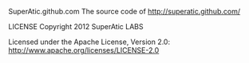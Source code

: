 SuperAtic.github.com
The source code of http://superatic.github.com/

LICENSE
Copyright 2012 SuperAtic LABS

Licensed under the Apache License, Version 2.0: http://www.apache.org/licenses/LICENSE-2.0